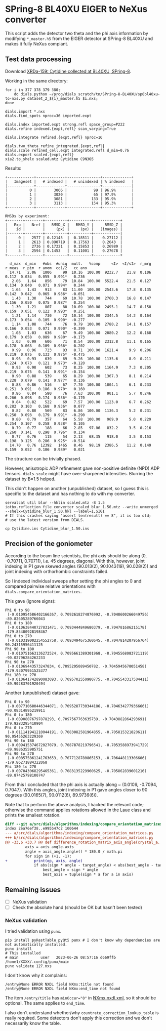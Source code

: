# SPring-8 BL40XU EIGER to NeXus converter

This script adds the detector two theta and the phi axis information by modifying `*_master.h5` from the
EIGER detector at SPring-8 BL40XU and makes it fully NeXus compiant.

## Test data processing

Download [XRDa-159: Cytidine collected at BL40XU, SPring-8](https://xrda.pdbj.org/entry/159).

Working in the same directory:

```
for i in 377 378 379 380;
    do dials.python ~/prog/dials_scratch/tn/SPring-8-BL40XU/sp8bl40xu-to-nxs.py dataset_2_${i}_master.h5 $i.nxs;
done

dials.import *.nxs
dials.find_spots nproc=36 imported.expt

dials.index imported.expt strong.refl space_group=P222
dials.refine indexed.{expt,refl} scan_varying=True

dials.integrate refined.{expt,refl} nproc=16

dials.two_theta_refine integrated.{expt,refl}
dials.scale refined_cell.expt integrated.refl d_min=0.76
dials.export scaled.{expt,refl}
xia2.to_shelx scaled.mtz Cytidine C9N3O5
```

Results:
```
+------------+-------------+---------------+-------------+
|   Imageset |   # indexed |   # unindexed | % indexed   |
|------------+-------------+---------------+-------------|
|          0 |        3066 |            99 | 96.9%       |
|          1 |        3020 |            65 | 97.9%       |
|          2 |        3081 |           133 | 95.9%       |
|          3 |        3113 |           154 | 95.3%       |
+------------+-------------+---------------+-------------+

RMSDs by experiment:
+-------+--------+----------+----------+------------+
|   Exp |   Nref |   RMSD_X |   RMSD_Y |     RMSD_Z |
|    id |        |     (px) |     (px) |   (images) |
|-------+--------+----------+----------+------------|
|     0 |   2577 | 0.12145  |  0.18511 |    0.27112 |
|     1 |   2613 | 0.090719 |  0.17563 |    0.2643  |
|     2 |   2736 | 0.17221  |  0.15853 |    0.26989 |
|     3 |   2594 | 0.1453   |  0.11001 |    0.27678 |
+-------+--------+----------+----------+------------+

  d_max  d_min   #obs  #uniq  mult.   %comp     <I>  <I/sI>  r_mrg  r_meas  r_pim  r_anom  cc1/2   cc_ano
  14.71   2.06   1006     99  10.16  100.00  9232.7    21.8  0.106   0.112  0.034   0.055  0.991*   0.236
   2.06   1.64    856     79  10.84  100.00  5522.4    21.5  0.127   0.134  0.040   0.071  0.994*   0.244
   1.64   1.43    913     83  11.00  100.00  2543.6    17.8  0.135   0.142  0.042   0.065  0.986*  -0.051
   1.43   1.30    744     69  10.78  100.00  2760.3    16.8  0.147   0.156  0.050   0.075  0.987*   0.254
   1.30   1.21    807     80  10.09  100.00  2495.1    14.7  0.150   0.159  0.051   0.122  0.993*   0.251
   1.21   1.14    730     72  10.14  100.00  2344.5    14.2  0.164   0.173  0.054   0.105  0.990*  -0.277
   1.14   1.08    744     76   9.79  100.00  2780.2    14.1  0.157   0.166  0.053   0.071  0.990*  -0.399
   1.08   1.03    636     67   9.49  100.00  2080.2    12.2  0.168   0.179  0.058   0.089  0.980*  -0.173
   1.03   0.99    606     71   8.54  100.00  2312.8    11.1  0.165   0.178  0.063   0.109  0.966*   0.202
   0.99   0.96    723     83   8.71  100.00  1621.4     9.9  0.206   0.219  0.075   0.133  0.975*  -0.475
   0.96   0.93    639     69   9.26  100.00  1135.6     8.9  0.211   0.224  0.073   0.121  0.973*  -0.120
   0.93   0.90    602     73   8.25  100.00  1164.9     7.3  0.205   0.219  0.075   0.141  0.991*  -0.154
   0.90   0.88    539     65   8.29  100.00  1367.3     8.1  0.214   0.228  0.079   0.141  0.977*   0.136
   0.88   0.86    516     67   7.70  100.00  1004.1     6.1  0.233   0.251  0.091   0.186  0.970*   0.160
   0.86   0.84    580     76   7.63  100.00   901.1     5.7  0.246   0.266  0.098   0.174  0.936*  -0.170
   0.84   0.82    522     69   7.57  100.00  1123.0     6.7  0.262   0.282  0.103   0.168  0.936*   0.077
   0.82   0.80    569     83   6.86  100.00  1136.3     5.2  0.231   0.250  0.093   0.179  0.991*  -0.290
   0.80   0.79    357     64   5.58  100.00   969.9     5.0  0.229   0.254  0.107   0.258  0.938*   0.105
   0.79   0.77    188     66   2.85   97.06   832.2     3.5  0.216   0.260  0.141   0.298  0.796*   0.134
   0.77   0.76    115     54   2.13   68.35   918.0     3.5  0.153   0.198  0.125   0.286  0.925*  -0.514
  14.70   0.76  12392   1465   8.46   98.19  2386.5    11.2  0.149   0.159  0.052   0.106  0.989*   0.021
```

The structure can be trivially phased.

However, anisotropic ADP refinement gave non-positive definite (NPD) ADP tensors.
`dials.scale` might have over-sharpened intensities.
Blurring the dataset by B=1.5 helped.

This didn't happen on another (unpublished) dataset, so I guess this is specific to the dataset and
has nothing to do with my converter.

```
servalcat util blur --hklin scaled.mtz -B 1.5
iotbx.reflection_file_converter scaled_blur_1.50.mtz --write_unmerged --shelx=Cytidine_blur_1.50.hkl --label=I,SIGI
# If this crashes saying "assert len(result) == 8", it is too old;
# use the latest version from DIALS.

cp Cytidine.ins Cytidine_blur_1.50.ins
```

## Precision of the goniometer

According to the beam line scientists, the phi axis should be along
(0, -0.70711, 0.70711), i.e. 45 degrees, diagonal.
With this, however, joint indexing in P1 gave skewed angles (90.013(2), 90.1043(19), 90.028(2))
and joint indexing with orthorhombic constraints failed.

So I indexed individual sweeps after setting the phi angles to 0 and compared pairwise
relative orientations with `dials.compare_orientation_matrices`.

This gave (ignore signs):
```
Phi 0 to 90
 (-0.010954586402166367, 0.7092618274876992, -0.7048600266049756) -89.82605289766043
Phi 0 to 180
 (-0.010638440727831471, 0.7093444849680379, -0.704781686215178) -179.85400928198467
Phi 0 to 270
 (-0.010319002254552758, 0.7093494675360645, -0.7047814207956764) 90.24315956411125
Phi 90 to 180
 (-0.010751663136272524, 0.7095661389301968, -0.7045568083721119)  -90.02796284262233
Phi 90 to 270
 (-0.01069443573247834, 0.7095295089450782, -0.7045945678051458) -179.93079951525377
Phi 180 to 270
 (-0.010641742890083093, 0.7095702550980775, -0.7045543317504411) -89.90283701920494
```

Another (unpublished) dataset gave:
```
Phi 0 to 90
 (-0.007710680446344071, 0.7095287730344186, -0.7046342779366661) -90.08314895219911
Phi 0 to 180
 (-0.00908076797878293, 0.7097567763635739, -0.7043882864293691) 179.9283295410904
Phi 0 to 270
 (-0.011141941210044191, 0.7083082581964855, -0.705815321820611) 90.05455263229369
Phi 90 to 180
 (-0.009415374672027079, 0.7087878219796541, -0.7053588973941729) -89.9886355985751
Phi 90 to 270
 (-0.008575861241763653, 0.7077128780865153, -0.706448113306606) -179.86271884322068
Phi 180 to 270
 (-0.007043068295465361, 0.7083135229960625, -0.705862839601216) -89.87425798100747
```

From this I concluded that the phi axis is actually along ~ (0.0106, -0.7094, 0.7047).
With this angles, joint indexing in P1 gave angles closer to 90 degrees (90.0165(7), 90.0112(6), 89.9736(6)).

Note that to perform the above analysis, I hacked the relevant code;
otherwise the command applies rotations allowed in the Laue class and
prints the smallest rotation.

```diff
diff --git a/src/dials/algorithms/indexing/compare_orientation_matrices.py b/src/dials/algorithms/indexing/compare_orientation_matrices.py
index 2ea76ef38..e995b47c2 100644
--- a/src/dials/algorithms/indexing/compare_orientation_matrices.py
+++ b/src/dials/algorithms/indexing/compare_orientation_matrices.py
@@ -33,6 +33,7 @@ def difference_rotation_matrix_axis_angle(crystal_a, crystal_b, target_angle=0):
         axis = axis_angle.axis
         angle = axis_angle.angle() * 180.0 / math.pi
         for sign in (+1, -1):
+            print(op, axis, angle)
             if abs(sign * angle - target_angle) < abs(best_angle - target_angle):
                 best_angle = sign * angle
                 best_axis = tuple(sign * a for a in axis)
```

## Remaining issues

- [ ] NeXus validation
- [ ] Check the absolute hand (should be OK but hasn't been tested)

### NeXus validation

I tried validation using `punx`.

```
pip install pyRestTable pyQt5 punx # I don't know why dependencies are not automatically installed.
punx install
# This installed
# main          user   2023-06-26 08:57:16 d669ffb /home1/XXXX/.config/punx/main
punx validate 127.nxs
```

I don't know why it complains:
```
/entry@None ERROR NXDL field NXmx:title not found 
/entry@None ERROR NXDL field NXmx:end_time not found 
```

The item `/entry/title` has `minOccur="0"` in [NXmx.nxdl.xml](https://github.com/nexusformat/definitions/blob/d669ffb4/applications/NXmx.nxdl.xml#L89),
so it should be optional. The same applies to `end_time`.

I also don't understand whether/why `countrate_correction_lookup_table` is really required. Some detectors don't apply this correction
and we don't necessarily know the table.
